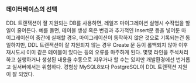 ### 데이터베이스의 선택

DDL 트랜잭션이 잘 지원되는 DB를 사용하면, 레일즈 마이그레이션 실행시 수작업을 할 일이 줄어든다. 예를 들면, 테이블 생성 혹은 변경과 추가적인 Insert문 등을 넣어둔 마이그레이션이 중간에 실패할 경우, 마이그레이션이 동작하지 않은 것으로 기록되는건 동일하지만, DDL 트랜잭션이 잘 지원되지 않는 경우 Create 문 등이 롤백되지 않아 이후 재시도시 이미 같은 테이블이 있다는 등의 오류를 마주하게 된다. 몇몇 라인을 주석처리하고 실행하거나 생성된 내용을 수동으로 지우거나 할 수는 있지만 개발환경에선 번거롭고 실서버에서는 위험하다. 경험상 MySQL8보다 PostgreSQL이 DDL 트랜잭션 지원이 잘 되었다.
